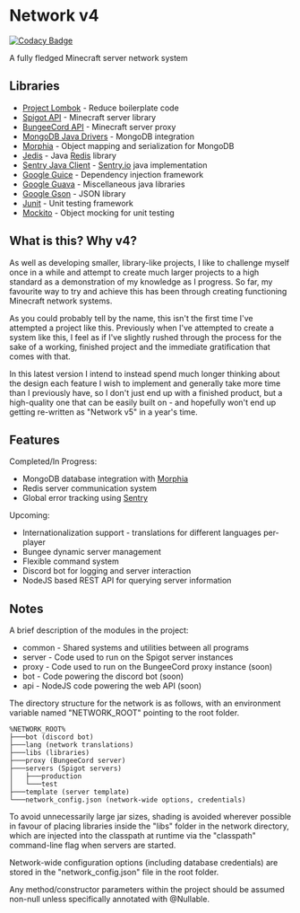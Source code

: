 # Network v4

[![Codacy Badge](https://api.codacy.com/project/badge/Grade/eb182e6e4ed044f0923a4c03f65121b3)](https://app.codacy.com/app/Mas281/Network-v4?utm_source=github.com&utm_medium=referral&utm_content=Mas281/Network-v4&utm_campaign=badger)

A fully fledged Minecraft server network system

## Libraries

- [Project Lombok](https://projectlombok.org) - Reduce boilerplate code
- [Spigot API](https://www.spigotmc.org) - Minecraft server library
- [BungeeCord API](https://www.spigotmc.org/wiki/bungeecord) - Minecraft server proxy
- [MongoDB Java Drivers](https://mongodb.github.io/mongo-java-driver) - MongoDB integration
- [Morphia](https://mongodb.github.io/morphia) - Object mapping and serialization for MongoDB
- [Jedis](https://github.com/xetorthio/jedis) - Java [Redis](https://redis.io/) library
- [Sentry Java Client](https://docs.sentry.io/clients/java) - [Sentry.io](https://sentry.io) java implementation
- [Google Guice](https://github.com/google/guice) - Dependency injection framework
- [Google Guava](https://github.com/google/guava) - Miscellaneous java libraries
- [Google Gson](https://github.com/google/gson) - JSON library
- [Junit](https://junit.org) - Unit testing framework
- [Mockito](http://site.mockito.org) - Object mocking for unit testing

## What is this? Why v4?

As well as developing smaller, library-like projects, I like to challenge myself once in a while and attempt to create
much larger projects to a high standard as a demonstration of my knowledge as I progress. So far, my favourite way to
try and achieve this has been through creating functioning Minecraft network systems.
 
As you could probably tell by the name, this isn't the first time I've attempted a project like this. Previously when
I've attempted to create a system like this, I feel as if I've slightly rushed through the process for the sake of a
working, finished project and the immediate gratification that comes with that.

In this latest version I intend to instead spend much longer thinking about the design each feature I wish to implement
and generally take more time than I previously have, so I don't just end up with a finished product, but a high-quality
one that can be easily built on - and hopefully won't end up getting re-written as "Network v5" in a year's time.

## Features

Completed/In Progress:
- MongoDB database integration with [Morphia](https://mongodb.github.io/morphia)
- Redis server communication system
- Global error tracking using [Sentry](https://sentry.io)

Upcoming:
- Internationalization support - translations for different languages per-player
- Bungee dynamic server management
- Flexible command system
- Discord bot for logging and server interaction
- NodeJS based REST API for querying server information

## Notes

A brief description of the modules in the project:
- common - Shared systems and utilities between all programs
- server - Code used to run on the Spigot server instances
- proxy - Code used to run on the BungeeCord proxy instance (soon)
- bot - Code powering the discord bot (soon)
- api - NodeJS code powering the web API (soon)

The directory structure for the network is as follows, with an environment variable named "NETWORK_ROOT" pointing to
the root folder.

```
%NETWORK_ROOT%
├───bot (discord bot)
├───lang (network translations)
├───libs (libraries)
├───proxy (BungeeCord server)
├───servers (Spigot servers)
│   ├───production
│   └───test
├───template (server template)
└───network_config.json (network-wide options, credentials)
```

To avoid unnecessarily large jar sizes, shading is avoided wherever possible in favour of placing libraries inside
the "libs" folder in the network directory, which are injected into the classpath at runtime via the "classpath"
command-line flag when servers are started.

Network-wide configuration options (including database credentials) are stored in the "network_config.json" file
in the root folder.

Any method/constructor parameters within the project should be assumed non-null unless specifically annotated with
@Nullable.
